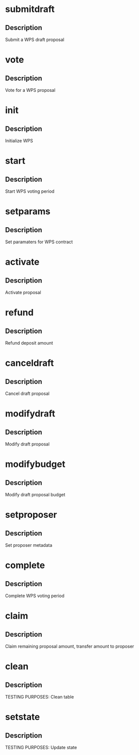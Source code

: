 <h1 class="contract">submitdraft</h1>

## Description

Submit a WPS draft proposal

<h1 class="contract">vote</h1>

## Description

Vote for a WPS proposal

<h1 class="contract">init</h1>

## Description

Initialize WPS

<h1 class="contract">start</h1>

## Description

Start WPS voting period

<h1 class="contract">setparams</h1>

## Description

Set paramaters for WPS contract

<h1 class="contract">activate</h1>

## Description

Activate proposal

<h1 class="contract">refund</h1>

## Description

Refund deposit amount

<h1 class="contract">canceldraft</h1>

## Description

Cancel draft proposal

<h1 class="contract">modifydraft</h1>

## Description

Modify draft proposal

<h1 class="contract">modifybudget</h1>

## Description

Modify draft proposal budget

<h1 class="contract">setproposer</h1>

## Description

Set proposer metadata

<h1 class="contract">complete</h1>

## Description

Complete WPS voting period

<h1 class="contract">claim</h1>

## Description

Claim remaining proposal amount, transfer amount to proposer

<h1 class="contract">clean</h1>

## Description

TESTING PURPOSES: Clean table

<h1 class="contract">setstate</h1>

## Description

TESTING PURPOSES: Update state
